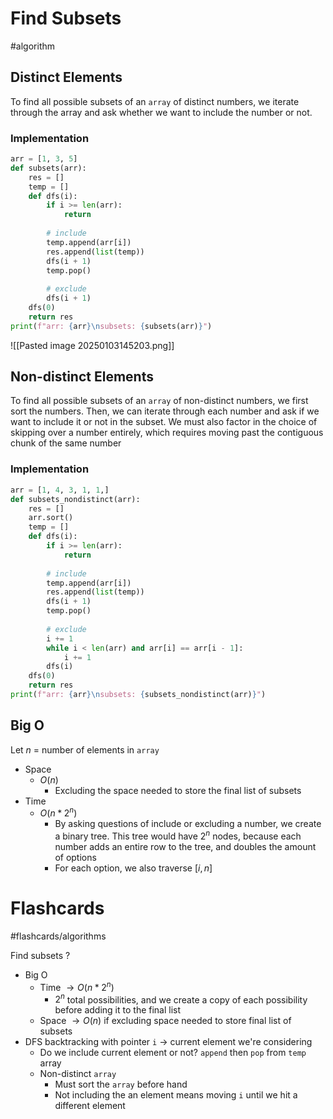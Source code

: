 # Find Subsets
#algorithm 
## Distinct Elements
To find all possible subsets of an `array` of distinct numbers, we iterate through the array and ask whether we want to include the number or not.
### Implementation
```python
arr = [1, 3, 5]
def subsets(arr):
	res = []
	temp = []
	def dfs(i):
		if i >= len(arr):
			return
		
		# include
		temp.append(arr[i])
		res.append(list(temp))
		dfs(i + 1)
		temp.pop()
		
		# exclude
		dfs(i + 1)
	dfs(0)
	return res
print(f"arr: {arr}\nsubsets: {subsets(arr)}")
```
![[Pasted image 20250103145203.png]]
## Non-distinct Elements
To find all possible subsets of an `array` of non-distinct numbers, we first sort the numbers. Then, we can iterate through each number and ask if we want to include it or not in the subset. We must also factor in the choice of skipping over a number entirely, which requires moving past the contiguous chunk of the same number
### Implementation
```python
arr = [1, 4, 3, 1, 1,]
def subsets_nondistinct(arr):
	res = []
	arr.sort()
	temp = []
	def dfs(i):
		if i >= len(arr):
			return
		
		# include
		temp.append(arr[i])
		res.append(list(temp))
		dfs(i + 1)
		temp.pop()
		
		# exclude
		i += 1
		while i < len(arr) and arr[i] == arr[i - 1]:
			i += 1
		dfs(i)
	dfs(0)
	return res
print(f"arr: {arr}\nsubsets: {subsets_nondistinct(arr)}")
```
## Big O
Let $n$ = number of elements in `array`
- Space
	- $O(n)$
		- Excluding the space needed to store the final list of subsets 
- Time
	- $O(n *2^n)$
		- By asking questions of include or excluding a number, we create a binary tree. This tree would have $2^n$ nodes, because each number adds an entire row to the tree, and doubles the amount of options
		- For each option, we also traverse $[i, n]$ 
# Flashcards
#flashcards/algorithms 

Find subsets
?
- Big O
	- Time $\to O(n * 2^n)$
		- $2^n$ total possibilities, and we create a copy of each possibility before adding it to the final list
	- Space $\to O(n)$ if excluding space needed to store final list of subsets
- DFS backtracking with pointer `i` $\to$ current element we're considering
	- Do we include current element or not? `append` then `pop` from `temp` array
	- Non-distinct `array`
		- Must sort the `array` before hand
		- Not including the an element means moving `i` until we hit a different element
<!--SR:!2025-01-21,9,250-->